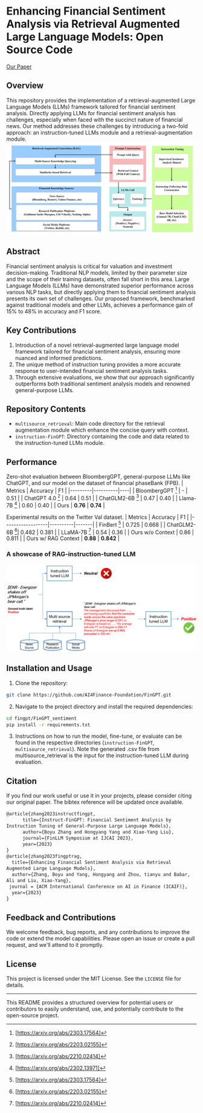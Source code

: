 # Enhancing Financial Sentiment Analysis via Retrieval Augmented Large Language Models: Open Source Code

[Our Paper](https://arxiv.org/abs/2310.04027)

## Overview

This repository provides the implementation of a retrieval-augmented Large Language Models (LLMs) framework tailored for financial sentiment analysis. Directly applying LLMs for financial sentiment analysis has challenges, especially when faced with the succinct nature of financial news. Our method addresses these challenges by introducing a two-fold approach: an instruction-tuned LLMs module and a retrieval-augmentation module.
![Framwork](assets/framework.jpg)
## Abstract

Financial sentiment analysis is critical for valuation and investment decision-making. Traditional NLP models, limited by their parameter size and the scope of their training datasets, often fall short in this area. Large Language Models (LLMs) have demonstrated superior performance across various NLP tasks, but directly applying them to financial sentiment analysis presents its own set of challenges. Our proposed framework, benchmarked against traditional models and other LLMs, achieves a performance gain of 15% to 48% in accuracy and F1 score.

## Key Contributions

1. Introduction of a novel retrieval-augmented large language model framework tailored for financial sentiment analysis, ensuring more nuanced and informed predictions.
2. The unique method of instruction tuning provides a more accurate response to user-intended financial sentiment analysis tasks.
3. Through extensive evaluations, we show that our approach significantly outperforms both traditional sentiment analysis models and renowned general-purpose LLMs.

## Repository Contents

- `multisource_retrieval`: Main code directory for the retrieval augmentation module which enhance the concise query with context.
- `instruction-FinGPT`: Directory containing the code and data related to the instruction-tuned LLMs module.


## Performance
Zero-shot evaluation between BloombergGPT, general-purpose LLMs like ChatGPT, and our model on the dataset of financial phaseBank (FPB).
| Metrics | Accuracy | F1 |
|---------|----------|----|
| BloombergGPT [^1^] | - | 0.51 |
| ChatGPT 4.0 [^2^] | 0.64 | 0.51 |
| ChatGLM2-6B [^3^] | 0.47 | 0.40 |
| Llama-7B [^4^] | 0.60 | 0.40 |
| Ours | **0.76** | **0.74** |

[^1^]: [https://arxiv.org/abs/2303.17564]
[^2^]: [https://arxiv.org/abs/2203.02155]
[^3^]: [https://arxiv.org/abs/2210.02414]
[^4^]: [https://arxiv.org/abs/2302.13971]

Experimental results on the Twitter Val dataset.
| Metrics          | Accuracy | F1    |
|------------------|----------|-------|
| FinBert [^1^]    | 0.725    | 0.668 |
| ChatGLM2-6B [^2^]| 0.482    | 0.381 |
| LLaMA-7B [^3^]   | 0.54     | 0.36  |
| Ours w/o Context | 0.86     | 0.811 |
| Ours w/ RAG Context | **0.88**  | **0.842** |

[^1^]: [https://arxiv.org/abs/1908.10063]
[^2^]: [https://arxiv.org/abs/2210.02414]
[^3^]: [https://arxiv.org/abs/2302.13971]

### A showcase of RAG-instruction-tuned LLM
![Case](assets/showcase.png)

## Installation and Usage

1. Clone the repository:
```bash
git clone https://github.com/AI4Finance-Foundation/FinGPT.git
```

2. Navigate to the project directory and install the required dependencies:
```bash
cd fingpt/FinGPT_sentiment
pip install -r requirements.txt
```

3. Instructions on how to run the model, fine-tune, or evaluate can be found in the respective directories (`instruction-FinGPT`, `multisource_retrieval`). Note the generated .csv file from multisource_retrieval is the input for the instruction-tuned LLM during evaluation.

## Citation

If you find our work useful or use it in your projects, please consider citing our original paper. The bibtex reference will be updated once available.

```
@article{zhang2023instructfingpt,
      title={Instruct-FinGPT: Financial Sentiment Analysis by Instruction Tuning of General-Purpose Large Language Models}, 
      author={Boyu Zhang and Hongyang Yang and Xiao-Yang Liu},
      journal={FinLLM Symposium at IJCAI 2023},
      year={2023}
}
@article{zhang2023fingptrag,
  title={Enhancing Financial Sentiment Analysis via Retrieval Augmented Large Language Models},
  author={Zhang, Boyu and Yang, Hongyang and Zhou, tianyu and Babar, Ali and Liu, Xiao-Yang},
 journal = {ACM International Conference on AI in Finance (ICAIF)},
  year={2023}
}
```

## Feedback and Contributions

We welcome feedback, bug reports, and any contributions to improve the code or extend the model capabilities. Please open an issue or create a pull request, and we'll attend to it promptly.

## License

This project is licensed under the MIT License. See the `LICENSE` file for details.

---

This README provides a structured overview for potential users or contributors to easily understand, use, and potentially contribute to the open-source project.
